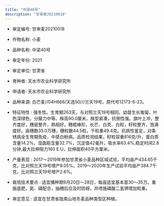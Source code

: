 ```yaml
---
title: "中梁40号"
description: "甘审麦20210018"
---
```

* 审定编号:  甘审麦20210018

*  作物名称:  小麦

*  品种名称:  中梁40号

*  审定年份:  2021

*  审定单位:  甘肃省

* 育种者:  天水市农业科学研究所

*  申请者:  天水市农业科学研究所

*  品种来源:  白芒麦//04H668/天选50///兰天19号。原代号12173-6-23。

*  特征特性 : 
强冬性。生育期263天，与对照兰天19号相同。幼苗生长匍匐，叶色深绿色，分蘖力中等。株高90.0厘米，株型紧凑，抗倒性强。旗叶上冲，整齐度好，穗层整齐，熟相好。穗棍棒形，长芒、白壳、白粒，籽粒整齐，饱满度好。亩穗数35.0万穗，穗粒数44.5粒，千粒重49.4克。抗病性鉴定，对条锈病全生育期免疫，中感白粉病。品质检测结果，籽粒容重816克/升，蛋白质含量14.2%，湿面筋含量32.7%，沉淀值42毫升，吸水率63.4%,稳定时间2.8分钟,最大拉伸阻力160 E.U，拉伸面积40平方厘米。
 
*  产量表现 : 
2017～2019年参加甘肃省小麦品种区域试验，平均亩产434.65千克，比对照兰天19号增产9.05%。2019～2020年生产试验平均亩产384.7千克，比对照兰天19号增产2.6%。

*  栽培技术要点 : 
适宜播种期9月20日～28日，每亩适宜基本苗30～35万。重施底肥，氮、磷配合，抽穗后应及时防蚜，并喷施磷酸二氢钾增加粒重。

*  审定意见 : 
适宜在甘肃省陇南山地冬麦品种类型区种植。

